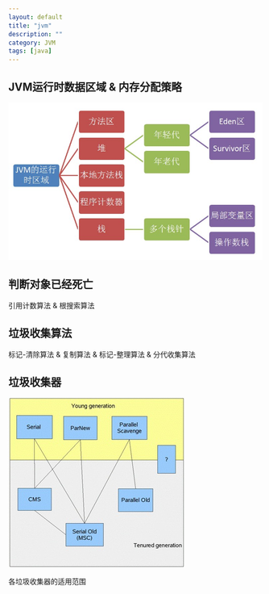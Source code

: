 ```yaml
---
layout: default
title: "jvm"
description: ""
category: JVM
tags: [java]
---
```



## JVM运行时数据区域 & 内存分配策略

![image](/images/jvm运行时数据区域.jpg)  

## 判断对象已经死亡

引用计数算法 & 根搜索算法

## 垃圾收集算法

标记-清除算法 & 复制算法 & 标记-整理算法 & 分代收集算法

## 垃圾收集器

![image](/images/垃圾收集器.jpg)  

各垃圾收集器的适用范围

